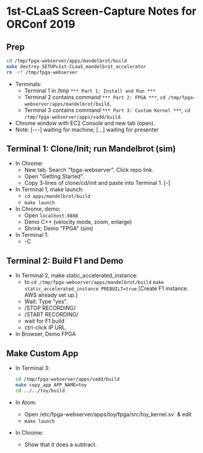 # 1st-CLaaS Screen-Capture Notes for ORConf 2019

## Prep

  ```sh
  cd /tmp/fpga-webserver/apps/mandelbrot/build
  make destroy SETUP=1st-CLaaS_mandelbrot_accelerator
  rm -rf /tmp/fpga-webserver
  ```
  
  - Terminals:
    - Terminal 1 in /tmp `*** Part 1: Install and Run ***`
    - Terminal 2 contains command `*** Part 2: FPGA ***`, `cd /tmp/fpga-webserver/apps/mandelbrot/build`.
    - Terminal 3 contains command `*** Part 3: Custom Kernel ***`, `cd /tmp/fpga-webserver/apps/vadd/build`.
  - Chrome window with EC2 Console and new tab (open).
  - Note: [---] waiting for machine; [...] waiting for presenter

## Terminal 1: Clone/Init; run Mandelbrot (sim)

  - In Chrome:
    - New tab. Search "fpga-webserver". Click repo link.
    - Open "Getting Started".
    - Copy 3-lines of clone/cd/init and paste into Terminal 1. [-]
  - In Terminal 1, make launch:
    - `cd apps/mandelbrot/build`
    - `make launch`
  - In Chrome, demo:
    - Open `localhost:8888`
    - Demo C++ (velocity mode, zoom, enlarge)
    - Shrink; Demo "FPGA" (sim)
  - In Terminal 1:
    - <ctrl>-C

## Terminal 2: Build F1 and Demo
  - In Terminal 2, make static_accelerated_instance:
    - <Enter> to `cd /tmp/fpga-webserver/apps/mandelbrot/build`
      `make static_accelerated_instance PREBUILT=true`
      [Create F1 instance. AWS already set up.]
    - Wait. Type "yes".
    - /STOP RECORDING/
    - /START RECORDING/
    - wait for F1 build
    - ctrl-click IP URL.
  - In Browser, Demo FPGA

## Make Custom App

  - In Terminal 3:
  
    ```sh
    cd /tmp/fpga-webserver/apps/vadd/build
    make copy_app APP_NAME=toy
    cd ../../toy/build
    ```

  - In Atom:
    - Open /etc/fpga-webserver/apps/toy/fpga/src/toy_kernel.sv` & edit
    - `make launch`
  - In Chrome:
    - Show that it does a subtract.

